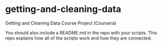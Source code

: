 # getting-and-cleaning-data
Getting and Cleaning Data Course Project (Coursera)

You should also include a README.md in the repo with your scripts. This repo explains how all of the scripts work and how they are connected.
